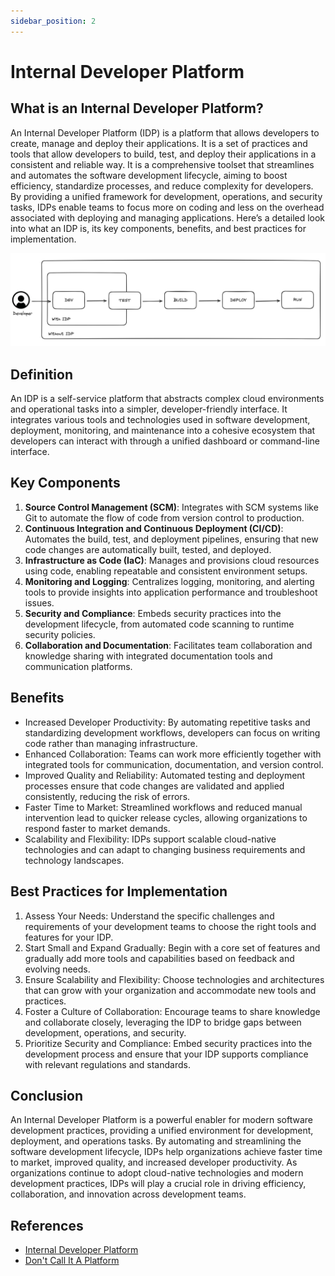 ```yaml
---
sidebar_position: 2
---
```


# Internal Developer Platform

## What is an Internal Developer Platform?

An Internal Developer Platform (IDP) is a platform that allows developers to create, manage and deploy their applications. It is a set of practices and tools that allow developers to build, test, and deploy their applications in a consistent and reliable way. It is a comprehensive toolset that streamlines and automates the software development lifecycle, aiming to boost efficiency, standardize processes, and reduce complexity for developers. By providing a unified framework for development, operations, and security tasks, IDPs enable teams to focus more on coding and less on the overhead associated with deploying and managing applications. Here’s a detailed look into what an IDP is, its key components, benefits, and best practices for implementation.

![With and without IDP](./img/idp.png)

## Definition

An IDP is a self-service platform that abstracts complex cloud environments and operational tasks into a simpler, developer-friendly interface. It integrates various tools and technologies used in software development, deployment, monitoring, and maintenance into a cohesive ecosystem that developers can interact with through a unified dashboard or command-line interface.

## Key Components

1. **Source Control Management (SCM)**: Integrates with SCM systems like Git to automate the flow of code from version control to production.
2. **Continuous Integration and Continuous Deployment (CI/CD)**: Automates the build, test, and deployment pipelines, ensuring that new code changes are automatically built, tested, and deployed.
3. **Infrastructure as Code (IaC)**: Manages and provisions cloud resources using code, enabling repeatable and consistent environment setups.
4. **Monitoring and Logging**: Centralizes logging, monitoring, and alerting tools to provide insights into application performance and troubleshoot issues.
5. **Security and Compliance**: Embeds security practices into the development lifecycle, from automated code scanning to runtime security policies.
6. **Collaboration and Documentation**: Facilitates team collaboration and knowledge sharing with integrated documentation tools and communication platforms.

## Benefits

- Increased Developer Productivity: By automating repetitive tasks and standardizing development workflows, developers can focus on writing code rather than managing infrastructure.
- Enhanced Collaboration: Teams can work more efficiently together with integrated tools for communication, documentation, and version control.
- Improved Quality and Reliability: Automated testing and deployment processes ensure that code changes are validated and applied consistently, reducing the risk of errors.
- Faster Time to Market: Streamlined workflows and reduced manual intervention lead to quicker release cycles, allowing organizations to respond faster to market demands.
- Scalability and Flexibility: IDPs support scalable cloud-native technologies and can adapt to changing business requirements and technology landscapes.

## Best Practices for Implementation

1. Assess Your Needs: Understand the specific challenges and requirements of your development teams to choose the right tools and features for your IDP.
2. Start Small and Expand Gradually: Begin with a core set of features and gradually add more tools and capabilities based on feedback and evolving needs.
3. Ensure Scalability and Flexibility: Choose technologies and architectures that can grow with your organization and accommodate new tools and practices.
4. Foster a Culture of Collaboration: Encourage teams to share knowledge and collaborate closely, leveraging the IDP to bridge gaps between development, operations, and security.
5. Prioritize Security and Compliance: Embed security practices into the development process and ensure that your IDP supports compliance with relevant regulations and standards.

## Conclusion

An Internal Developer Platform is a powerful enabler for modern software development practices, providing a unified environment for development, deployment, and operations tasks. By automating and streamlining the software development lifecycle, IDPs help organizations achieve faster time to market, improved quality, and increased developer productivity. As organizations continue to adopt cloud-native technologies and modern development practices, IDPs will play a crucial role in driving efficiency, collaboration, and innovation across development teams.

## References

- [Internal Developer Platform](https://internaldeveloperplatform.org/)
- [Don't Call It A Platform](https://samnewman.io/blog/2023/02/08/dont-call-it-a-platform/)